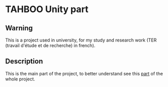 # TAHBOO Unity part

## Warning

This is a project used in university, for my study and research work (TER (travail d'étude et de recherche) in french).

## Description
This is the main part of the project, to better understand see this [part](https://github.com/Pcornat/TAHBOO_HumanAnimation) of the whole project.
